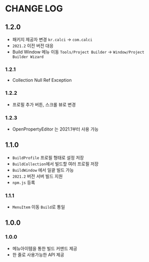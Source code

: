 # CHANGE LOG

## 1.2.0
- 패키지 제공자 변경 `kr.calci` -> `com.calci`
- `2021.2` 이전 버전 대응
- Build Window 메뉴 이동 `Tools/Project Builder` -> `Window/Project Builder Wizard`

### 1.2.1
- Collection Null Ref Exception

### 1.2.2
- 프로필 추가 버튼, 스크롤 뷰로 변경

### 1.2.3
- OpenPropertyEditor 는 2021.1부터 사용 가능

## 1.1.0

- `BuildProfile` 프로필 형태로 설정 저장
- `BuildCollection`에서 빌드할 여러 프로필 저장
- `BuildWindow` 에서 일괄 빌드 가능
- `2021.2` 버전 서버 빌드 지원
- `npm.js` 등록

### 1.1.1
- `MenuItem` 이동 `Build`로 통일

## 1.0.0

### 1.0.0

- 메뉴아이템을 통한 빌드 커맨드 제공
- 한 줄로 사용가능한 API 제공

